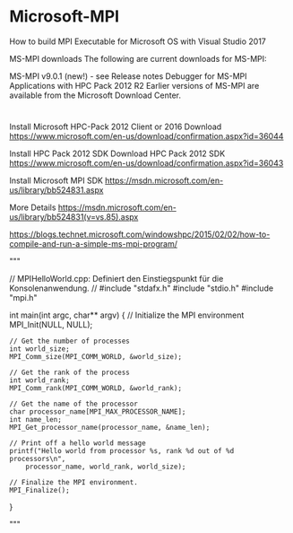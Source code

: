# Microsoft-MPI
How to build MPI Executable for Microsoft OS with Visual Studio 2017

MS-MPI downloads
The following are current downloads for MS-MPI:

MS-MPI v9.0.1 (new!) - see Release notes
Debugger for MS-MPI Applications with HPC Pack 2012 R2
Earlier versions of MS-MPI are available from the Microsoft Download Center.

# 
Install Microsoft HPC-Pack 2012 Client or 2016
Download https://www.microsoft.com/en-us/download/confirmation.aspx?id=36044

Install  HPC Pack 2012 SDK 
Download  HPC Pack 2012 SDK 
https://www.microsoft.com/en-us/download/confirmation.aspx?id=36043

Install Microsoft MPI SDK
https://msdn.microsoft.com/en-us/library/bb524831.aspx

More Details
https://msdn.microsoft.com/en-us/library/bb524831(v=vs.85).aspx



https://blogs.technet.microsoft.com/windowshpc/2015/02/02/how-to-compile-and-run-a-simple-ms-mpi-program/



"""

// MPIHelloWorld.cpp: Definiert den Einstiegspunkt für die Konsolenanwendung.
//
#include "stdafx.h"
#include "stdio.h"
#include "mpi.h"

int main(int argc, char** argv) {
	// Initialize the MPI environment
	MPI_Init(NULL, NULL);

	// Get the number of processes
	int world_size;
	MPI_Comm_size(MPI_COMM_WORLD, &world_size);

	// Get the rank of the process
	int world_rank;
	MPI_Comm_rank(MPI_COMM_WORLD, &world_rank);

	// Get the name of the processor
	char processor_name[MPI_MAX_PROCESSOR_NAME];
	int name_len;
	MPI_Get_processor_name(processor_name, &name_len);

	// Print off a hello world message
	printf("Hello world from processor %s, rank %d out of %d processors\n",
		processor_name, world_rank, world_size);

	// Finalize the MPI environment.
	MPI_Finalize();
}


"""

